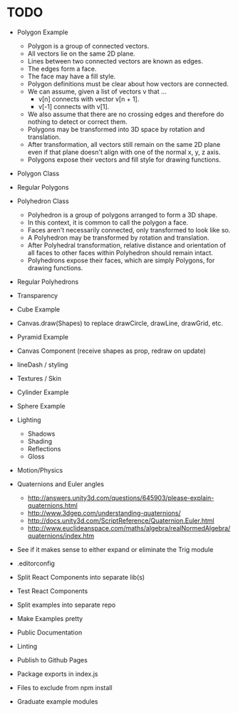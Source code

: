 # TODO

+ Polygon Example
  + Polygon is a group of connected vectors.
  + All vectors lie on the same 2D plane.
  + Lines between two connected vectors are known as edges.
  + The edges form a face.
  + The face may have a fill style.
  + Polygon definitions must be clear about how vectors are connected.
  + We can assume, given a list of vectors v that ...
    + v[n] connects with vector v[n + 1].
    + v[-1] connects with v[1].
  + We also assume that there are no crossing edges and therefore do nothing to
    detect or correct them.
  + Polygons may be transformed into 3D space by rotation and translation.
  + After transformation, all vectors still remain on the same 2D plane even
    if that plane doesn't align with one of the normal x, y, z axis.
  + Polygons expose their vectors and fill style for drawing functions.
+ Polygon Class
+ Regular Polygons
+ Polyhedron Class
  + Polyhedron is a group of polygons arranged to form a 3D shape.
  + In this context, it is common to call the polygon a face.
  + Faces aren't necessarily connected, only transformed to look like so.
  + A Polyhedron may be transformed by rotation and translation.
  + After Polyhedral transformation, relative distance and orientation of all
    faces to other faces within Polyhedron should remain intact.
  + Polyhedrons expose their faces, which are simply Polygons, for drawing
    functions.
+ Regular Polyhedrons
+ Transparency
+ Cube Example
+ Canvas.draw(Shapes) to replace drawCircle, drawLine, drawGrid, etc.
+ Pyramid Example
+ Canvas Component (receive shapes as prop, redraw on update)
+ lineDash / styling
+ Textures / Skin
+ Cylinder Example
+ Sphere Example
+ Lighting
  + Shadows
  + Shading
  + Reflections
  + Gloss
+ Motion/Physics
+ Quaternions and Euler angles
  + http://answers.unity3d.com/questions/645903/please-explain-quaternions.html
  + http://www.3dgep.com/understanding-quaternions/
  + http://docs.unity3d.com/ScriptReference/Quaternion.Euler.html
  + http://www.euclideanspace.com/maths/algebra/realNormedAlgebra/quaternions/index.htm
+ See if it makes sense to either expand or eliminate the Trig module

+ .editorconfig
+ Split React Components into separate lib(s)
+ Test React Components
+ Split examples into separate repo
+ Make Examples pretty
+ Public Documentation
+ Linting
+ Publish to Github Pages
+ Package exports in index.js
+ Files to exclude from npm install
+ Graduate example modules
